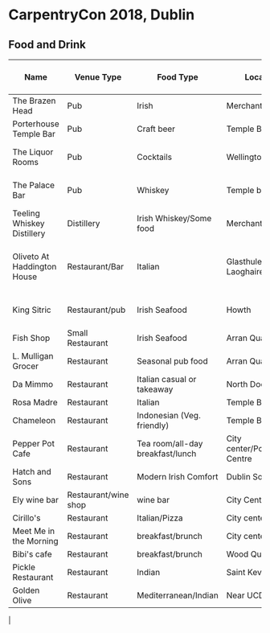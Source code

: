 # CarpentryCon 2018, Dublin


## Food and Drink

|Name|Venue Type|Food Type|Location|Google Map Link|Notes|
|----|----------|---------|--------|---------------|-----|
|The Brazen Head|Pub|Irish|Merchants Quay|[link](https://www.google.com/maps/place/The+Brazen+Head/@53.3448976,-6.2797165,16z/data=!4m5!3m4!1s0x0:0x316ccdee24ae96ab!8m2!3d53.3449328!4d-6.2763315)|"Oldest Pub in Ireland" *Favorite|
|Porterhouse Temple Bar|Pub|Craft beer|Temple Bar|[link](https://www.google.com/maps/place/Porterhouse+Temple+Bar/@53.3450877,-6.2696126,17z/data=!3m1!4b1!4m5!3m4!1s0x48670cf1d0ca2821:0x34c69fd4b0d13d67!8m2!3d53.3450877!4d-6.2674185)|Craft beers *Favorite|
|The Liquor Rooms|Pub|Cocktails|Wellington Quay|[link](https://www.google.com/maps/place/The+Liquor+Rooms/@53.345382,-6.269083,17z/data=!3m1!4b1!4m5!3m4!1s0x48670e82b3c1e163:0xddc78935d1db3cf1!8m2!3d53.345382!4d-6.266889)|Great custom and classic cocktails * Favorite|
|The Palace Bar|Pub|Whiskey|Temple bar|[link](https://www.google.com/maps/place/The+Palace+Bar/@53.3458175,-6.2603538,19z/data=!4m12!1m6!3m5!1s0x48670e82b3c1e163:0xddc78935d1db3cf1!2sThe+Liquor+Rooms!8m2!3d53.345382!4d-6.266889!3m4!1s0x0:0x754042cd7609c648!8m2!3d53.3458952!4d-6.2596066)|Victorian bar with great whiskey selection*Favorite|
|Teeling Whiskey Distillery|Distillery|Irish Whiskey/Some food|Merchants Quay|[link](https://www.google.com/maps/place/Teeling+Whiskey+Distillery/@53.337861,-6.2789789,17z/data=!3m1!4b1!4m5!3m4!1s0x48670fa7e35040d1:0xdd5e9538709b5de6!8m2!3d53.337861!4d-6.276785)|Great tour and tasting class *Favorite|
|Oliveto At Haddington House|Restaurant/Bar|Italian|Glasthule, Dún Laoghaire|[link](https://www.google.com/maps/place/Oliveto+At+Haddington+House/@53.292077,-6.132761,17z/data=!3m1!4b1!4m5!3m4!1s0x48670624ae3652b3:0xadb6ea16a069e82b!8m2!3d53.292077!4d-6.130567)|Great views of the harbor, take the train from Dublin City Centre; *Favorite|
|King Sitric|Restaurant/pub|Irish Seafood|Howth|[link](https://www.google.com/maps/place/King+Sitric/@53.3882862,-6.0656279,17z/data=!3m1!4b1!4m7!3m6!1s0x486704a25cc3f069:0xebe3b7e991e56874!5m1!1s2018-07-02!8m2!3d53.3882862!4d-6.0634339)|Take the train from Dublin City Centre; * Favorite|
|Fish Shop|Small Restaurant|Irish Seafood|Arran Quay|[link](https://www.google.com/maps/place/Fish+Shop,+6+Queen+St./@53.3466141,-6.2863684,14z/data=!4m5!3m4!1s0x486708c6d484a6f1:0x478852cb78b84c8b!8m2!3d53.3470833!4d-6.2800384)|Award-winning Seafood|
|L. Mulligan Grocer|Restaurant|Seasonal pub food|Arran Quay|[link](https://www.google.com/maps/place/L.+Mulligan+Grocer/@53.3459869,-6.2849543,14.12z/data=!4m5!3m4!1s0x0:0xf3f06026e1ccc841!8m2!3d53.3509996!4d-6.2823075)|Lovely food and beverage paring|
|Da Mimmo|Restaurant|Italian casual or takeaway|North Dock|[link](https://www.google.com/maps/place/Da+Mimmo/@53.3572622,-6.2528418,14.12z/data=!4m5!3m4!1s0x48670e5fffed55db:0x5d2deb933d4c8cd3!8m2!3d53.3573297!4d-6.2427771)|Lovely simple Italian|
|Rosa Madre|Restaurant|Italian|Temple Bar|[link](https://www.google.com/maps/place/Rosa+Madre/@53.3438254,-6.2831441,14.12z/data=!4m5!3m4!1s0x0:0x1d4958c21deb297!8m2!3d53.3448448!4d-6.263811)||
|Chameleon|Restaurant|Indonesian (Veg. friendly)|Temple Bar|[link](https://www.google.com/maps/place/Chameleon/@53.3439547,-6.2738763,15.12z/data=!4m5!3m4!1s0x48670c27f18fd947:0xca7425da7cc236bb!8m2!3d53.3457735!4d-6.2633443)|Right on the river|
|Pepper Pot Cafe|Restaurant|Tea room/all-day breakfast/lunch|City center/Powercourt Centre|[link](https://www.google.com/maps/place/The+Pepper+Pot+Cafe/@53.3422806,-6.2651497,16.12z/data=!3m1!5s0x48670e9c66bc9331:0x9b6c50ac567c5450!4m5!3m4!1s0x48670e9c66ad9739:0x6b0c3b1e6da1db6a!8m2!3d53.3423691!4d-6.2617162)||
|Hatch and Sons|Restaurant|Modern Irish Comfort|Dublin Southside|[link](https://www.google.com/maps/place/Hatch+and+Sons/@53.3389912,-6.2689276,15.12z/data=!4m5!3m4!1s0x48670e995d237b7d:0xcb1572cc35dedb2c!8m2!3d53.3395602!4d-6.2583688)||
|Ely wine bar|Restaurant/wine shop|wine bar|City Center|[link](https://www.google.com/maps/place/ely+wine+bar/@53.3381453,-6.2638116,15.12z/data=!4m5!3m4!1s0x48670e99cbbe3bc9:0xc658ed107043e951!8m2!3d53.3379347!4d-6.2539834)||
|Cirillo's|Restaurant|Italian/Pizza|City center|[link](https://www.google.com/maps/place/Cirillo's/@53.3381453,-6.2638116,15.12z/data=!4m5!3m4!1s0x0:0x1dbbed268a4df09f!8m2!3d53.3377858!4d-6.252653)||
|Meet Me in the Morning|Restaurant|breakfast/brunch|City center|[link](https://www.google.com/maps/place/Meet+Me+in+the+Morning/@53.3347497,-6.2775264,15.12z/data=!4m5!3m4!1s0x48670c200a538047:0x4540a3912623f018!8m2!3d53.3355051!4d-6.2662545)||
|Bibi's cafe|Restaurant|breakfast/brunch|Wood Quay|[link](https://www.google.com/maps/place/Bibi's+Caf%C3%A9/@53.3347497,-6.2775264,15.12z/data=!4m5!3m4!1s0x0:0x1b9014e92ae2b623!8m2!3d53.3336088!4d-6.2725684)||
|Pickle Restaurant|Restaurant|Indian|Saint Kevin's|[link](https://www.google.com/maps/place/Pickle+Restaurant/@53.3371936,-6.2738665,15.12z/data=!4m5!3m4!1s0x48670ea004f3572f:0x7c2d80cb14880611!8m2!3d53.3339868!4d-6.2650931)||
|Golden Olive|Restaurant|Mediterranean/Indian|Near UCD|[link](https://www.google.com/maps/place/Golden+Olive+Restaurant-Mediterranean,+Indian,+middle+eastern+food+services./@53.3045265,-6.2433028,15z/data=!4m8!1m2!2m1!1srestaurants!3m4!1s0x486709391265c071:0xc752be91e588c2ed!8m2!3d53.3045265!4d-6.2345481)||
|

